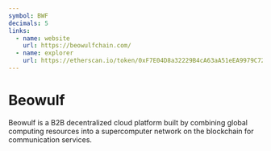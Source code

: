 ```yaml
---
symbol: BWF
decimals: 5
links:
  - name: website
    url: https://beowulfchain.com/
  - name: explorer
    url: https://etherscan.io/token/0xF7E04D8a32229B4cA63aA51eEA9979C7287FEa48
---
```


# Beowulf

Beowulf is a B2B decentralized cloud platform built by combining global computing resources into a supercomputer network on the blockchain for communication services.
